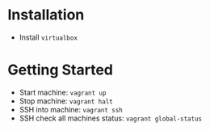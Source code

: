 # Installation
 - Install `virtualbox`

# Getting Started
 - Start machine: `vagrant up`
 - Stop machine: `vagrant halt`
 - SSH into machine: `vagrant ssh`
 - SSH check all machines status: `vagrant global-status`

